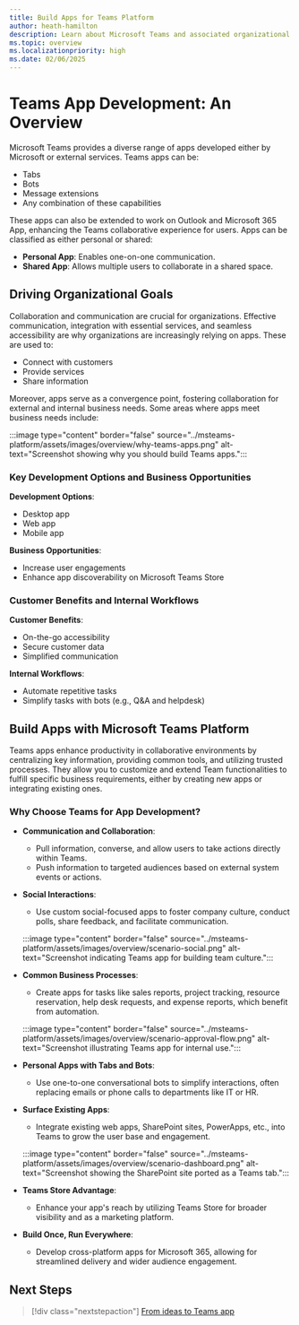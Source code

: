 ```yaml
---
title: Build Apps for Teams Platform
author: heath-hamilton
description: Learn about Microsoft Teams and associated organizational goals, why you should build apps on the Teams platform, and how Teams apps help meet business needs.
ms.topic: overview
ms.localizationpriority: high
ms.date: 02/06/2025
---
```


# Teams App Development: An Overview

Microsoft Teams provides a diverse range of apps developed either by Microsoft or external services. Teams apps can be:

- Tabs
- Bots
- Message extensions
- Any combination of these capabilities

These apps can also be extended to work on Outlook and Microsoft 365 App, enhancing the Teams collaborative experience for users. Apps can be classified as either personal or shared:

- **Personal App**: Enables one-on-one communication.
- **Shared App**: Allows multiple users to collaborate in a shared space.

## Driving Organizational Goals

Collaboration and communication are crucial for organizations. Effective communication, integration with essential services, and seamless accessibility are why organizations are increasingly relying on apps. These are used to:

- Connect with customers
- Provide services
- Share information

Moreover, apps serve as a convergence point, fostering collaboration for external and internal business needs. Some areas where apps meet business needs include:

:::image type="content" border="false" source="../msteams-platform/assets/images/overview/why-teams-apps.png" alt-text="Screenshot showing why you should build Teams apps.":::

### Key Development Options and Business Opportunities

**Development Options**:
- Desktop app
- Web app
- Mobile app

**Business Opportunities**:
- Increase user engagements
- Enhance app discoverability on Microsoft Teams Store

### Customer Benefits and Internal Workflows

**Customer Benefits**:
- On-the-go accessibility
- Secure customer data
- Simplified communication

**Internal Workflows**:
- Automate repetitive tasks
- Simplify tasks with bots (e.g., Q&A and helpdesk)

## Build Apps with Microsoft Teams Platform

Teams apps enhance productivity in collaborative environments by centralizing key information, providing common tools, and utilizing trusted processes. They allow you to customize and extend Team functionalities to fulfill specific business requirements, either by creating new apps or integrating existing ones.

### Why Choose Teams for App Development?

- **Communication and Collaboration**: 
  - Pull information, converse, and allow users to take actions directly within Teams.
  - Push information to targeted audiences based on external system events or actions.

- **Social Interactions**: 
  - Use custom social-focused apps to foster company culture, conduct polls, share feedback, and facilitate communication.
  
  :::image type="content" border="false" source="../msteams-platform/assets/images/overview/scenario-social.png" alt-text="Screenshot indicating Teams app for building team culture.":::

- **Common Business Processes**: 
  - Create apps for tasks like sales reports, project tracking, resource reservation, help desk requests, and expense reports, which benefit from automation.

  :::image type="content" border="false" source="../msteams-platform/assets/images/overview/scenario-approval-flow.png" alt-text="Screenshot illustrating Teams app for internal use.":::

- **Personal Apps with Tabs and Bots**: 
  - Use one-to-one conversational bots to simplify interactions, often replacing emails or phone calls to departments like IT or HR.

- **Surface Existing Apps**: 
  - Integrate existing web apps, SharePoint sites, PowerApps, etc., into Teams to grow the user base and engagement.

  :::image type="content" border="false" source="../msteams-platform/assets/images/overview/scenario-dashboard.png" alt-text="Screenshot showing the SharePoint site ported as a Teams tab.":::

- **Teams Store Advantage**: 
  - Enhance your app's reach by utilizing Teams Store for broader visibility and as a marketing platform.

- **Build Once, Run Everywhere**: 
  - Develop cross-platform apps for Microsoft 365, allowing for streamlined delivery and wider audience engagement.
  
## Next Steps

> [!div class="nextstepaction"]
> [From ideas to Teams app](overview-story.md)